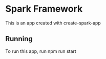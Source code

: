 # Spark Framework
This is an app created with create-spark-app
## Running
To run this app, run npm run start